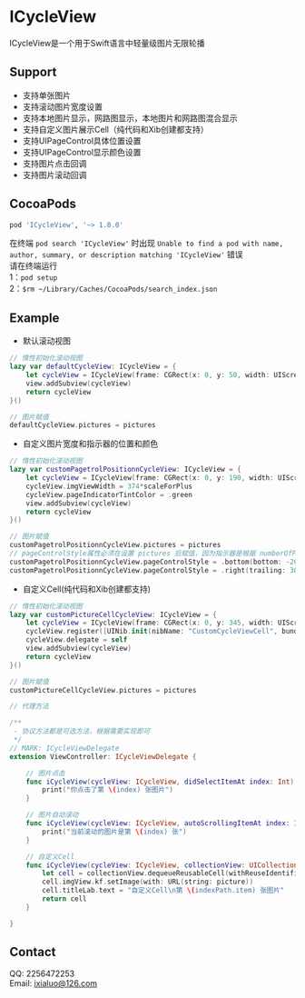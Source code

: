 # ICycleView

ICycleView是一个用于Swift语言中轻量级图片无限轮播


## Support

* 支持单张图片
* 支持滚动图片宽度设置
* 支持本地图片显示，网路图显示，本地图片和网路图混合显示
* 支持自定义图片展示Cell（纯代码和Xib创建都支持）
* 支持UIPageControl具体位置设置
* 支持UIPageControl显示颜色设置
* 支持图片点击回调
* 支持图片滚动回调


## CocoaPods

```ruby
pod 'ICycleView', '~> 1.0.0'
```
在终端 `pod search 'ICycleView'` 时出现 `Unable to find a pod with name, author, summary, or description matching 'ICycleView'` 错误<br>
请在终端运行<br>
1：`pod setup`<br>
2：`$rm ~/Library/Caches/CocoaPods/search_index.json`


## Example

* 默认滚动视图
```swift 
// 惰性初始化滚动视图
lazy var defaultCycleView: ICycleView = {
    let cycleView = ICycleView(frame: CGRect(x: 0, y: 50, width: UIScreen.main.bounds.width, height: 130*scaleForPlus))
    view.addSubview(cycleView)
    return cycleView
}()

// 图片赋值
defaultCycleView.pictures = pictures
```

* 自定义图片宽度和指示器的位置和颜色
```swift
// 惰性初始化滚动视图
lazy var customPagetrolPositionnCycleView: ICycleView = {
    let cycleView = ICycleView(frame: CGRect(x: 0, y: 190, width: UIScreen.main.bounds.width, height: 130*scaleForPlus))
    cycleView.imgViewWidth = 374*scaleForPlus
    cycleView.pageIndicatorTintColor = .green
    view.addSubview(cycleView)
    return cycleView
}()

// 图片赋值
customPagetrolPositionnCycleView.pictures = pictures
// pageControlStyle属性必须在设置 pictures 后赋值，因为指示器是根据 numberOfPages 计算Size的
customPagetrolPositionnCycleView.pageControlStyle = .bottom(bottom: -20)
customPagetrolPositionnCycleView.pageControlStyle = .right(trailing: 30*scaleForPlus)
```

* 自定义Cell(纯代码和Xib创建都支持)
```swift
// 惰性初始化滚动视图
lazy var customPictureCellCycleView: ICycleView = {
    let cycleView = ICycleView(frame: CGRect(x: 0, y: 345, width: UIScreen.main.bounds.width, height: 130*scaleForPlus))
    cycleView.register([UINib.init(nibName: "CustomCycleViewCell", bundle: nil)], identifiers: ["CustomCell"])
    cycleView.delegate = self
    view.addSubview(cycleView)
    return cycleView
}()

// 图片赋值
customPictureCellCycleView.pictures = pictures

// 代理方法

/**
 - 协议方法都是可选方法，根据需要实现即可
 */
// MARK: ICycleViewDelegate
extension ViewController: ICycleViewDelegate {

    // 图片点击
    func iCycleView(cycleView: ICycleView, didSelectItemAt index: Int) {
        print("你点击了第 \(index) 张图片")
    }

    // 图片自动滚动
    func iCycleView(cycleView: ICycleView, autoScrollingItemAt index: Int) {
        print("当前滚动的图片是第 \(index) 张")
    }

    // 自定义Cell
    func iCycleView(cycleView: ICycleView, collectionView: UICollectionView, cellForItemAt indexPath: IndexPath, picture: String) -> UICollectionViewCell {
        let cell = collectionView.dequeueReusableCell(withReuseIdentifier: "CustomCell", for: indexPath) as! CustomCycleViewCell
        cell.imgView.kf.setImage(with: URL(string: picture))
        cell.titleLab.text = "自定义Cell\n第 \(indexPath.item) 张图片"
        return cell
    }

}
```


## Contact
QQ: 2256472253<br>
Email: ixialuo@126.com
